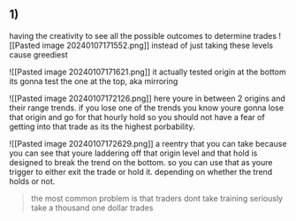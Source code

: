
## 1)

having the creativity to see all the possible outcomes to determine trades
![[Pasted image 20240107171552.png]] instead of just taking these levels cause greediest 

![[Pasted image 20240107171621.png]] it actually tested origin at the bottom its gonna test the one at the top, aka mirroring 

![[Pasted image 20240107172126.png]] here youre in between 2 origins and their range trends. if you lose one of the trends you know youre gonna lose that origin and go for that hourly hold so you should not have a fear of getting into that trade as its the highest porbability.

![[Pasted image 20240107172629.png]] a reentry that you can take because you can see that youre laddering off that origin level and that hold is designed to break the trend on the bottom. so you can use that as youre trigger to either exit the trade or hold it. depending on whether the trend holds or not.

> the most common problem is that traders dont take training seriously
> take a thousand one dollar trades


